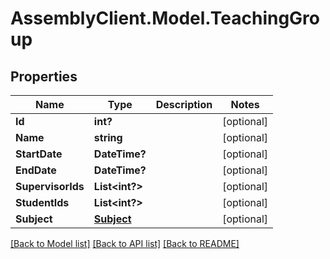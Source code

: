 # AssemblyClient.Model.TeachingGroup
## Properties

Name | Type | Description | Notes
------------ | ------------- | ------------- | -------------
**Id** | **int?** |  | [optional] 
**Name** | **string** |  | [optional] 
**StartDate** | **DateTime?** |  | [optional] 
**EndDate** | **DateTime?** |  | [optional] 
**SupervisorIds** | **List&lt;int?&gt;** |  | [optional] 
**StudentIds** | **List&lt;int?&gt;** |  | [optional] 
**Subject** | [**Subject**](Subject.md) |  | [optional] 

[[Back to Model list]](../README.md#documentation-for-models) [[Back to API list]](../README.md#documentation-for-api-endpoints) [[Back to README]](../README.md)


